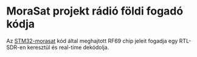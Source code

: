 # MoraSat projekt rádió földi fogadó kódja

Az [STM32-morasat](https://github.com/Andruida/STM32-morasat) kód által meghajtott RF69 chip jeleit fogadja egy RTL-SDR-en keresztül és real-time dekódolja.
